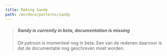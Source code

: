 ```yaml
---
title: Making Sandy
path: /en/docs/patterns/sandy
---
```


> ##### Sandy is currently in beta, documentation is missing
> 
> Dit patroon is momenteel nog in beta. Een van de redenen daarvoor is dat de documentatie nog geschreven moet worden.